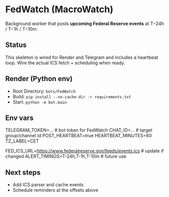 # FedWatch (MacroWatch)

Background worker that posts **upcoming Federal Reserve events** at T−24h / T−1h / T−10m. 

## Status
This skeleton is wired for Render and Telegram and includes a heartbeat loop. Wire the actual ICS fetch + scheduling when ready.

## Render (Python env)
- Root Directory: `bots/FedWatch`
- Build: `pip install --no-cache-dir -r requirements.txt`
- Start: `python -m bot.main`

## Env vars
TELEGRAM_TOKEN=...     # bot token for FedWatch
CHAT_ID=...            # target group/channel id
POST_HEARTBEAT=true
HEARTBEAT_MINUTES=60
TZ_LABEL=CET

FED_ICS_URL=https://www.federalreserve.gov/feeds/events.ics  # update if changed
ALERT_TIMINGS=T-24h,T-1h,T-10m                               # future use

## Next steps
- Add ICS parser and cache events
- Schedule reminders at the offsets above
